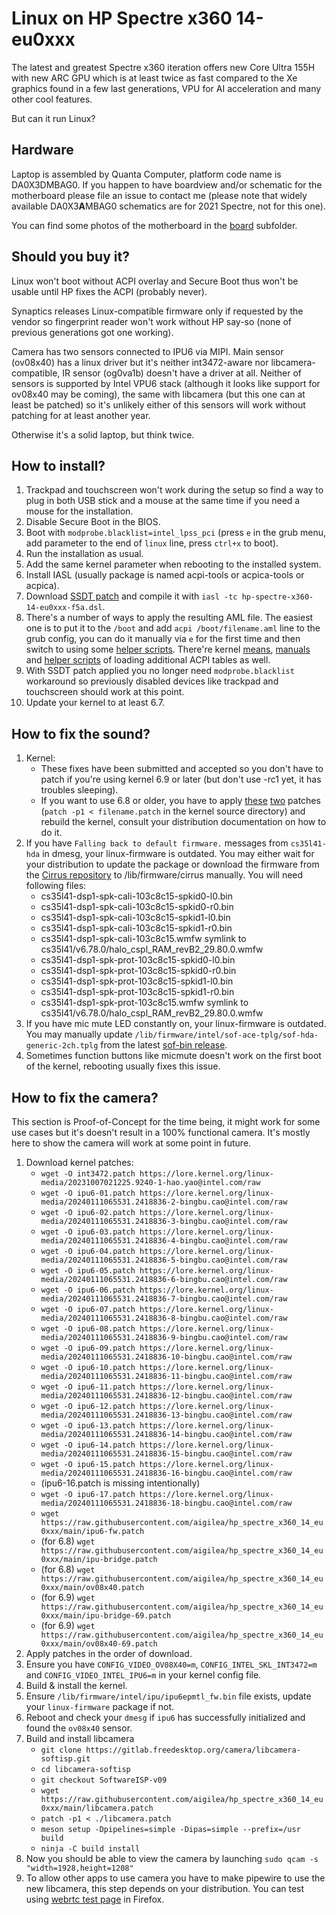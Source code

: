 Linux on HP Spectre x360 14-eu0xxx
=====
The latest and greatest Spectre x360 iteration offers new Core Ultra 155H with new ARC GPU which is at least twice as fast compared to the Xe graphics found in a few last generations, VPU for AI acceleration and many other cool features.

But can it run Linux?

Hardware
--------
Laptop is assembled by Quanta Computer, platform code name is DA0X3DMBAG0. If you happen to have boardview and/or schematic for the motherboard please file an issue to contact me (please note that widely available DA0X3**A**MBAG0 schematics are for 2021 Spectre, not for this one).

You can find some photos of the motherboard in the [board][12] subfolder.

Should you buy it?
--------
Linux won't boot without ACPI overlay and Secure Boot thus won't be usable until HP fixes the ACPI (probably never).

Synaptics releases Linux-compatible firmware only if requested by the vendor so fingerprint reader won't work without HP say-so (none of previous generations got one working).

Camera has two sensors connected to IPU6 via MIPI. Main sensor (ov08x40) has a linux driver but it's neither int3472-aware nor libcamera-compatible, IR sensor (og0va1b) doesn't have a driver at all. Neither of sensors is supported by Intel VPU6 stack (although it looks like support for ov08x40 may be coming), the same with libcamera (but this one can at least be patched) so it's unlikely either of this sensors will work without patching for at least another year.

Otherwise it's a solid laptop, but think twice.

How to install?
--------
1. Trackpad and touchscreen won't work during the setup so find a way to plug in both USB stick and a mouse at the same time if you need a mouse for the installation.
2. Disable Secure Boot in the BIOS.
3. Boot with `modprobe.blacklist=intel_lpss_pci` (press `e` in the grub menu, add parameter to the end of `linux` line, press `ctrl+x` to boot).
4. Run the installation as usual.
5. Add the same kernel parameter when rebooting to the installed system.
6. Install IASL (usually package is named acpi-tools or acpica-tools or acpica).
7. Download [SSDT patch][1] and compile it with `iasl -tc hp-spectre-x360-14-eu0xxx-f5a.dsl`.
8. There's a number of ways to apply the resulting AML file. The easiest one is to put it to the `/boot` and add `acpi /boot/filename.aml` line to the grub config, you can do it manually via `e` for the first time and then switch to using some [helper scripts][2]. There're kernel [means][3], [manuals][9] and [helper scripts][4] of loading additional ACPI tables as well.
9. With SSDT patch applied you no longer need `modprobe.blacklist` workaround so previously disabled devices like trackpad and touchscreen should work at this point.
10. Update your kernel to at least 6.7.

How to fix the sound?
--------
1. Kernel:
    * These fixes have been submitted and accepted so you don't have to patch if you're using kernel 6.9 or later (but don't use -rc1 yet, it has troubles sleeping).
    * If you want to use 6.8 or older, you have to apply [these][5] [two][6] patches (`patch -p1 < filename.patch` in the kernel source directory) and rebuild the kernel, consult your distribution documentation on how to do it.
2. If you have `Falling back to default firmware.` messages from `cs35l41-hda` in dmesg, your linux-firmware is outdated. You may either wait for your distribution to update the package or download the firmware from the [Cirrus repository][7] to /lib/firmware/cirrus manually. You will need following files:
    * cs35l41-dsp1-spk-cali-103c8c15-spkid0-l0.bin
    * cs35l41-dsp1-spk-cali-103c8c15-spkid0-r0.bin
    * cs35l41-dsp1-spk-cali-103c8c15-spkid1-l0.bin
    * cs35l41-dsp1-spk-cali-103c8c15-spkid1-r0.bin
    * cs35l41-dsp1-spk-cali-103c8c15.wmfw symlink to cs35l41/v6.78.0/halo_cspl_RAM_revB2_29.80.0.wmfw
    * cs35l41-dsp1-spk-prot-103c8c15-spkid0-l0.bin
    * cs35l41-dsp1-spk-prot-103c8c15-spkid0-r0.bin
    * cs35l41-dsp1-spk-prot-103c8c15-spkid1-l0.bin
    * cs35l41-dsp1-spk-prot-103c8c15-spkid1-r0.bin
    * cs35l41-dsp1-spk-prot-103c8c15.wmfw symlink to cs35l41/v6.78.0/halo_cspl_RAM_revB2_29.80.0.wmfw
3. If you have mic mute LED constantly on, your linux-firmware is outdated. You may manually update `/lib/firmware/intel/sof-ace-tplg/sof-hda-generic-2ch.tplg` from the latest [sof-bin release][8].
4. Sometimes function buttons like micmute doesn't work on the first boot of the kernel, rebooting usually fixes this issue.

How to fix the camera?
--------
This section is Proof-of-Concept for the time being, it might work for some use cases but it's doesn't result in a 100% functional camera. It's mostly here to show the camera will work at some point in future.
1. Download kernel patches:
    * `wget -O int3472.patch https://lore.kernel.org/linux-media/20231007021225.9240-1-hao.yao@intel.com/raw`
    * `wget -O ipu6-01.patch https://lore.kernel.org/linux-media/20240111065531.2418836-2-bingbu.cao@intel.com/raw`
    * `wget -O ipu6-02.patch https://lore.kernel.org/linux-media/20240111065531.2418836-3-bingbu.cao@intel.com/raw`
    * `wget -O ipu6-03.patch https://lore.kernel.org/linux-media/20240111065531.2418836-4-bingbu.cao@intel.com/raw`
    * `wget -O ipu6-04.patch https://lore.kernel.org/linux-media/20240111065531.2418836-5-bingbu.cao@intel.com/raw`
    * `wget -O ipu6-05.patch https://lore.kernel.org/linux-media/20240111065531.2418836-6-bingbu.cao@intel.com/raw`
    * `wget -O ipu6-06.patch https://lore.kernel.org/linux-media/20240111065531.2418836-7-bingbu.cao@intel.com/raw`
    * `wget -O ipu6-07.patch https://lore.kernel.org/linux-media/20240111065531.2418836-8-bingbu.cao@intel.com/raw`
    * `wget -O ipu6-08.patch https://lore.kernel.org/linux-media/20240111065531.2418836-9-bingbu.cao@intel.com/raw`
    * `wget -O ipu6-09.patch https://lore.kernel.org/linux-media/20240111065531.2418836-10-bingbu.cao@intel.com/raw`
    * `wget -O ipu6-10.patch https://lore.kernel.org/linux-media/20240111065531.2418836-11-bingbu.cao@intel.com/raw`
    * `wget -O ipu6-11.patch https://lore.kernel.org/linux-media/20240111065531.2418836-12-bingbu.cao@intel.com/raw`
    * `wget -O ipu6-12.patch https://lore.kernel.org/linux-media/20240111065531.2418836-13-bingbu.cao@intel.com/raw`
    * `wget -O ipu6-13.patch https://lore.kernel.org/linux-media/20240111065531.2418836-14-bingbu.cao@intel.com/raw`
    * `wget -O ipu6-14.patch https://lore.kernel.org/linux-media/20240111065531.2418836-15-bingbu.cao@intel.com/raw`
    * `wget -O ipu6-15.patch https://lore.kernel.org/linux-media/20240111065531.2418836-16-bingbu.cao@intel.com/raw`
    * (ipu6-16.patch is missing intentionally)
    * `wget -O ipu6-17.patch https://lore.kernel.org/linux-media/20240111065531.2418836-18-bingbu.cao@intel.com/raw`
    * `wget https://raw.githubusercontent.com/aigilea/hp_spectre_x360_14_eu0xxx/main/ipu6-fw.patch`
    * (for 6.8) `wget https://raw.githubusercontent.com/aigilea/hp_spectre_x360_14_eu0xxx/main/ipu-bridge.patch`
    * (for 6.8) `wget https://raw.githubusercontent.com/aigilea/hp_spectre_x360_14_eu0xxx/main/ov08x40.patch`
    * (for 6.9) `wget https://raw.githubusercontent.com/aigilea/hp_spectre_x360_14_eu0xxx/main/ipu-bridge-69.patch`
    * (for 6.9) `wget https://raw.githubusercontent.com/aigilea/hp_spectre_x360_14_eu0xxx/main/ov08x40-69.patch`
2. Apply patches in the order of download.
3. Ensure you have `CONFIG_VIDEO_OV08X40=m`, `CONFIG_INTEL_SKL_INT3472=m` and `CONFIG_VIDEO_INTEL_IPU6=m` in your kernel config file.
4. Build & install the kernel.
5. Ensure `/lib/firmware/intel/ipu/ipu6epmtl_fw.bin` file exists, update your `linux-firmware` package if not.
6. Reboot and check your `dmesg` if `ipu6` has successfully initialized and found the `ov08x40` sensor.
7. Build and install libcamera
    * `git clone https://gitlab.freedesktop.org/camera/libcamera-softisp.git`
    * `cd libcamera-softisp`
    * `git checkout SoftwareISP-v09`
    * `wget https://raw.githubusercontent.com/aigilea/hp_spectre_x360_14_eu0xxx/main/libcamera.patch`
    * `patch -p1 < ./libcamera.patch`
    * `meson setup -Dpipelines=simple -Dipas=simple --prefix=/usr build`
    * `ninja -C build install`
8. Now you should be able to view the camera by launching `sudo qcam -s "width=1928,height=1208"`
9. To allow other apps to use camera you have to make pipewire to use the new libcamera, this step depends on your distribution. You can test using [webrtc test page][11] in Firefox.


[1]: https://raw.githubusercontent.com/aigilea/hp_spectre_x360_14_eu0xxx/main/hp-spectre-x360-14-eu0xxx-f5a.dsl
[2]: https://github.com/thor2002ro/asus_zenbook_ux3402za/tree/main/Sound
[3]: https://docs.kernel.org/admin-guide/acpi/ssdt-overlays.html
[4]: https://github.com/thesofproject/acpi-scripts
[5]: https://raw.githubusercontent.com/aigilea/hp_spectre_x360_14_eu0xxx/main/kernel-cs35l41.patch
[6]: https://raw.githubusercontent.com/aigilea/hp_spectre_x360_14_eu0xxx/main/kernel-realtek.patch
[7]: https://github.com/CirrusLogic/linux-firmware/tree/main/cirrus
[8]: https://github.com/thesofproject/sof-bin/releases
[9]: https://gist.github.com/lamperez/d5b385bc0c0c04928211e297a69f32d7
[10]: https://raw.githubusercontent.com/aigilea/hp_spectre_x360_14_eu0xxx/main/kernel-realtek-69.patch
[11]: https://mozilla.github.io/webrtc-landing/gum_test.html
[12]: https://github.com/aigilea/hp_spectre_x360_14_eu0xxx/tree/master/board
